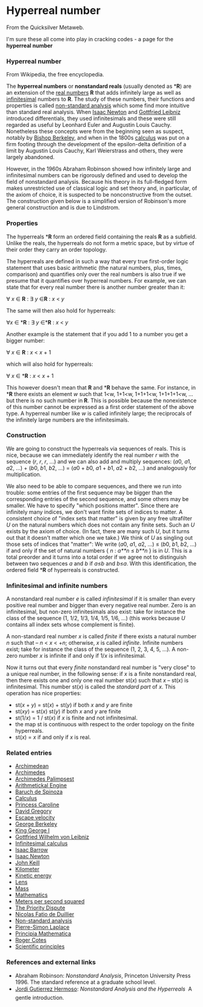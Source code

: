 
# Hyperreal number

From the Quicksilver Metaweb.

I'm sure these all come into play in cracking codes - a page for the **hyperreal number**
### Hyperreal number

 
From Wikipedia, the free encyclopedia. 

The **hyperreal numbers** or **nonstandard reals** (usually denoted as ***R**) are an extension of the [real numbers](/real-number) **R** that adds infinitely large as well as [infinitesimal](/infinitesimal) numbers to **R**. The study of these numbers, their functions and properties is called [non-standard analysis](/non-standard-analysis) which some find more intuitive than standard real analysis. When [Isaac Newton](/isaac-newton) and [Gottfried Leibniz](/gottfried-wilhelm-von-leibniz) introduced differentials, they used infinitesimals and these were still regarded as useful by Leonhard Euler and Augustin Louis Cauchy. Nonetheless these concepts were from the beginning seen as suspect, notably by [Bishop Berkeley](/george-berkeley), and when in the 1800s [calculus](/calculus) was put on a firm footing through the development of the epsilon-delta definition of a limit by Augustin Louis Cauchy, Karl Weierstrass and others, they were largely abandoned.

However, in the 1960s Abraham Robinson showed how infinitely large and infinitesimal numbers can be rigorously defined and used to develop the field of nonstandard analysis. Because his theory in its full-fledged form makes unrestricted use of classical logic and set theory and, in particular, of the axiom of choice, it is suspected to be nonconstructive from the outset. The construction given below is a simplified version of Robinson's more general construction and is due to Lindstrom.

### Properties


The hyperreals ***R** form an ordered field containing the reals **R** as a subfield. Unlike the reals, the hyperreals do not form a metric space, but by virtue of their order they carry an order topology.

The hyperreals are defined in such a way that every true first-order logic statement that uses basic arithmetic (the natural numbers, plus, times, comparison) and quantifies only over the real numbers is also true if we presume that it quantifies over hyperreal numbers. For example, we can state that for every real number there is another number greater than it:

∀ *x* ∈ **R** : ∃ *y* ∈**R** : *x* < *y*

The same will then also hold for hyperreals:

∀*x* ∈ ***R** : ∃ *y* ∈***R** : *x* < *y*

Another example is the statement that if you add 1 to a number you get a bigger number:

∀ *x* ∈ **R** : *x* < *x* + 1

which will also hold for hyperreals:

∀ *x* ∈ ***R** : *x* < *x* + 1

This however doesn't mean that **R** and ***R** behave the same. For instance, in ***R** there exists an element *w* such that 
 1<w, 1+1<w, 1+1+1<w, 1+1+1+1<w, ...
but there is no such number in **R**. This is possible because the nonexistence of this number cannot be expressed as a first order statement of the above type. A hyperreal number like *w* is called infinitely large; the reciprocals of the infinitely large numbers are the infinitesimals.

### Construction



We are going to construct the hyperreals via sequences of reals. This is nice, because we can immediately identify the real number *r* with the sequence (*r*, *r*, *r*, ...) and we can also add and multiply sequences: (*a*0, *a*1, *a*2, ...) + (*b*0, *b*1, *b*2, ...) = (*a*0 + *b*0, *a*1 + *b*1, *a*2 + *b*2, ...) and analogously for multiplication. 

We also need to be able to compare sequences, and there we run into trouble: some entries of the first sequence may be bigger than the corresponding entries of the second sequence, and some others may be smaller. We have to specify "which positions matter". Since there are infinitely many indices, we don't want finite sets of indices to matter. A consistent choice of "index sets that matter" is given by any free ultrafilter *U* on the natural numbers which does not contain any finite sets. Such an *U* exists by the axiom of choice. (In fact, there are many such *U*, but it turns out that it doesn't matter which one we take.) We think of *U* as singling out those sets of indices that "matter": We write (*a*0, *a*1, *a*2, ...) ≤ (*b*0, *b*1, *b*2, ...) if and only if the set of natural numbers { *n* : *a**n* ≤ *b**n* } is in *U*. This is a total preorder and it turns into a total order if we agree not to distinguish between two sequences *a* and *b* if *a*≤*b* and *b*≤*a*. With this identification, the ordered field ***R** of hyperreals is constructed.

### Infinitesimal and infinite numbers


A nonstandard real number *e* is called *infinitesimal* if it is smaller than every positive real number and bigger than every negative real number. Zero is an infinitesimal, but non-zero infinitesimals also exist: take for instance the class of the sequence (1, 1/2, 1/3, 1/4, 1/5, 1/6, ...) (this works because *U* contains all index sets whose complement is finite). 

A non-standard real number *x* is called *finite* if there exists a natural number *n* such that – *n* < *x* < +*n*; otherwise, *x* is called *infinite*. Infinite numbers exist; take for instance the class of the sequence (1, 2, 3, 4, 5, ...). A non-zero number *x* is infinite if and only if 1/*x* is infinitesimal.

Now it turns out that every *finite* nonstandard real number is "very close" to a unique real number, in the following sense: if *x* is a finite nonstandard real, then there exists one and only one real number st(*x*) such that *x* – st(*x*) is infinitesimal. This number st(*x*) is called the *standard part* of *x*. This operation has nice properties:
* st(*x* + *y*) = st(*x*) + st(*y*) if both *x* and *y* are finite
* st(*xy*) = st(*x*) st(*y*) if both *x* and *y* are finite
* st(1/*x*) = 1 / st(*x*) if *x* is finite and not infinitesimal.
* the map st is continuous with respect to the order topology on the finite hyperreals.
* st(*x*) = *x* if and only if *x* is real.


### Related entries


* [Archimedean](/archimedean)
* [Archimedes](/archimedes)
* [Archimedes Palimpsest](/archimedes-palimpsest)
* [Arithmetickal Engine](/arithmetickal-engine)
* [Baruch de Spinoza](/baruch-de-spinoza)
* [Calculus](/calculus)
* [Princess Caroline](/caroline-of-ansbach)
* [David Gregory](/david-gregory)
* [Escape velocity](/escape-velocity)
* [George Berkeley](/george-berkeley)
* [King George I](/george-i-of-england)
* [Gottfried Wilhelm von Leibniz](/gottfried-wilhelm-von-leibniz)
* [Infinitesimal calculus](/infinitesimal-calculus)
* [Isaac Barrow](/isaac-barrow)
* [Isaac Newton](/isaac-newton)
* [John Keill](/john-keill)
* [Kilometer](/kilometer)
* [Kinetic energy](/kinetic-energy)
* [Lens](/lens)
* [Mass](/mass)
* [Mathematics](/mathematics)
* [Meters per second squared](/meters-per-second-squared)
* [The Priority Dispute](/newton-vs-leibniz)
* [Nicolas Fatio de Duillier](/nicolas-fatio-de-duillier)
* [Non-standard analysis](/non-standard-analysis)
* [Pierre-Simon Laplace](/pierre-simon-laplace)
* [Principia Mathematica](/principia-mathematica)
* [Roger Cotes](/roger-cotes)
* [Scientific principles](/scientific-principles)


### References and external links


* Abraham Robinson: *Nonstandard Analysis*, Princeton University Press 1996. The standard reference at a graduate school level.
* [Jordi Gutierrez Hermoso](/http-mathforum-org-dr-math-faq-analysis-hyperreals-html): *Nonstandard Analysis and the Hyperreals*  A gentle introduction.
